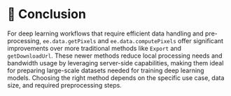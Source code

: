 # **🏁 Conclusion**

For deep learning workflows that require efficient data handling and pre-processing, `ee.data.getPixels` and `ee.data.computePixels` offer significant improvements over more traditional methods like `Export` and `getDownloadUrl`. These newer methods reduce local processing needs and bandwidth usage by leveraging server-side capabilities, making them ideal for preparing large-scale datasets needed for training deep learning models. Choosing the right method depends on the specific use case, data size, and required preprocessing steps.